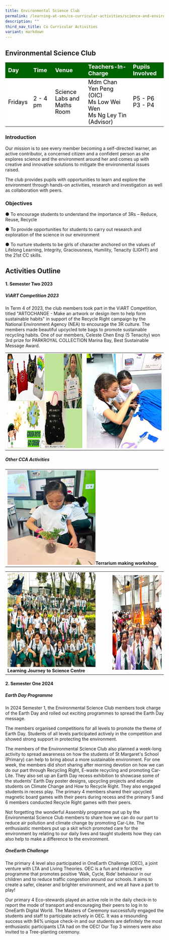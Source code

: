```yaml
---
title: Environmental Science Club
permalink: /learning-at-sms/co-curricular-activities/science-and-environmental-club/
description: ""
third_nav_title: Co Curricular Activities
variant: markdown
---
```

## Environmental Science Club

<table>
<tbody>
	<tr style="background-color:darkgreen;color:white;font-size:18px"><td><b>Day</b></td>
	<td><b>Time</b></td>
	<td><b>Venue</b></td>
	<td><b>Teachers-In-Charge</b></td>
	<td><b>Pupils Involved</b></td>
</tr>
	<tr style="background-color:white;color:black;font-size:18px">
		<td>Fridays </td>
		<td>2 - 4 pm</td>
	<td>Science Labs and <br>Maths Room </td>
	<td>Mdm Chan Yen Peng (OIC)<br>Ms Low Wei Wen<br>Ms Ng Ley Tin (Advisor)</td>
	<td>P5 - P6<br>P3 - P4</td>
</tr>
</tbody></table>

### Introduction

Our mission is to see every member becoming a self-directed learner, an active contributor, a concerned citizen and a confident person as she explores science and the environment around her and comes up with creative and innovative solutions to mitigate the environmental issues raised.

The club provides pupils with opportunities to learn and explore the environment through hands-on activities, research and investigation as well as collaboration with peers. 

### Objectives


●	To encourage students to understand the importance of 3Rs – Reduce, Reuse, Recycle

●	To provide opportunities for students to carry out research and exploration of the science in our environment

●	To nurture students to be girls of character anchored on the values of Lifelong Learning, Integrity, Graciousness, Humility, Tenacity (LIGHT) and the 21st CC skills.
    

## Activities Outline

#### 1. Semester Two 2023

##### ViART Competition 2023 

In Term 4 of 2023, the club members took part in the ViART Competition, titled "ARTOCHANGE - Make an artwork or design item to help form sustainable habits" in support of the Recycle Right campaign by the National Environment Agency (NEA) to encourage the 3R culture. The members made beautiful upcycled tote bags to promote sustainable recycling habits. One of our members, Celeste Chen Enqi (5 Tenacity) won 3rd prize for PARKROYAL COLLECTION Marina Bay, Best Sustainable Message Award.

<table>
<tbody><tr>
		<td><img alt="handson01" src="/images/CCAs/Sci%20and%20Environment%20Club/envsci_club__15_.jpg" style="width:280px;height:300px;"><b></b></td>
		<td><img alt="handson02" src="/images/CCAs/Sci%20and%20Environment%20Club/envsci_club__26_.jpg" style="width:280px;height:300px;"><b></b></td>
</tr></tbody></table>

##### Other CCA Activities

<table>
<tbody>
	<tr>
		<td><center><img alt="mushrm01" src="/images/CCAs/Sci%20and%20Environment%20Club/envsci_club__13_.jpg" style="width:280px;height:300px;"><b>Terrarium making workshop</b></center></td></tr>
</tbody></table>

<table>
<tbody>
	<tr>
		<td><img alt="mushrm01" src="/images/CCAs/Sci%20and%20Environment%20Club/envsci_club__25_.jpg" style="width:280px;height:300px;"><b>Learning Journey to Science Centre</b></td>
		<td><img alt="mushrm02" src="/images/CCAs/Sci%20and%20Environment%20Club/envsci_club__19_.jpg" style="width:280px;height:300px;"><b></b></td>
</tr></tbody></table>


#### 2. Semester One 2024

##### Earth Day Programme

In 2024 Semester 1, the Environmental Science Club members took charge of the Earth Day and rolled out exciting programmes to spread the Earth Day message.

The members organised competitions for all levels to promote the theme of Earth Day. Students of all levels participated actively in the competition and showed strong support in protecting the environment.

The members of the Environmental Science Club also planned a week-long activity to spread awareness on how the students of St Margaret's School (Primary) can help to bring about a more sustainable environment. For one week, the members did short sharing after morning devotion on how we can do our part through Recycling Right, E-waste recycling and promoting Car-Lite. They also set up an Earth Day recess exhibition to showcase some of the students’ Earth Day poster designs, upcycling projects and educate students on Climate Change and How to Recycle Right. They also engaged students in recess play. The primary 4 members shared their upcycled magnetic board games with their peers during recess and the primary 5 and 6 members conducted Recycle Right games with their peers.



Not forgetting the wonderful Assembly programme put up by the Environmental Science Club members to share how we can do our part to reduce air pollution and climate change by promoting Car-Lite. The enthusiastic members put up a skit which promoted care for the environment by relating to our daily lives and taught students how they can also help to make a difference to the environment.


##### OneEarth Challenge

The primary 4 level also participated in OneEarth Challenge (OEC), a joint venture with LTA and Living Theories. OEC is a fun and interactive programme that promotes positive ‘Walk, Cycle, Ride’ behaviour in our children and to reduce traffic congestion around our schools. It aims to create a safer, cleaner and brighter environment, and we all have a part to play! 

Our primary 4 Eco-stewards played an active role in the daily check-in to report the mode of transport and encouraging their peers to log in to OneEarth Digital World. The Masters of Ceremony successfully engaged the students and staff to participate actively in OEC. It was a resounding success with 94% unique check-in and our students are definitely the most enthusiastic participants LTA had on the OEC! Our Top 3 winners were also invited to a Tree-planting ceremony.
